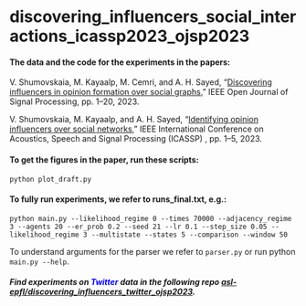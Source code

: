 # discovering_influencers_social_interactions_icassp2023_ojsp2023

#### The data and the code for the experiments in the papers: 

V. Shumovskaia, M. Kayaalp, M. Cemri, and A. H. Sayed, “[Discovering influencers in opinion formation over social graphs](https://ieeexplore.ieee.org/document/10079214),” IEEE Open Journal of Signal Processing, pp. 1–20, 2023.

V. Shumovskaia, M. Kayaalp, and A. H. Sayed, “[Identifying opinion influencers over social networks](https://ieeexplore.ieee.org/document/10094722),” IEEE International Conference on Acoustics, Speech and Signal Processing (ICASSP) , pp. 1–5, 2023.

#### To get the figures in the paper, run these scripts:
```
python plot_draft.py
```

#### To fully run experiments, we refer to runs_final.txt, e.g.:

```
python main.py --likelihood_regime 0 --times 70000 --adjacency_regime 3 --agents 20 --er_prob 0.2 --seed 21 --lr 0.1 --step_size 0.05 --likelihood_regime 3 --multistate --states 5 --comparison --window 50
```

To understand arguments for the parser we refer to ```parser.py``` or run python ```main.py --help```.

##### Find experiments on <span style="color:blue">Twitter</span> data in the following repo [asl-epfl/discovering_influencers_twitter_ojsp2023](https://github.com/asl-epfl/discovering_influencers_twitter_ojsp2023).
